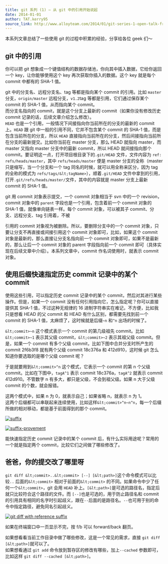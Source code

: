 ```yaml
---
title: git 系列 (1) – 从 git 中的引用开始说起
date: 2014-01-01
author: TAT.kerry95
source_link: http://www.alloyteam.com/2014/01/git-series-1-open-talk-from-git-reference/
---
```


<!-- {% raw %} - for jekyll -->

本系列文章总结了一些使用 git 的过程中积累的经验，分享给各位 geek 们～

## git 中的引用

你可以把 git 想象成一个键值结构的数据存储池，你向其中插入数据，它给你返回一个 key，让你能够使用这个 key 再次获取你插入的数据。这个 key 就是每个 commit 中都有的 SHA-1 值。

git 中的分支名、远程分支名、tag 等都是指向某个 commit 的引用。比如 `master` 分支，`origin/master` 远程分支，`v1.2`tag 等都是引用，它们通过保存某个 commit 的 SHA-1 值，从而指向某个 commit。  
而分支名指向的 commit，就是这个分支上最新的 commit（如果你没有修改历史 commit 记录的话，后续文章介绍怎么修改）。  
`HEAD` 也是一个引用，一般情况下间接指向你当前所在的分支的最新的 commit 上。`HEAD` 跟 git 中一般的引用不同，它并不包含某个 commit 的 SHA-1 值，而是包含当前所在的分支，所以 `HEAD` 直接指向当前所在的分支，然后间接指向当前所在分支的最新提交。比如你当前在 master 分支，那么 HEAD 就指向 master，而 master 又指向 master 分支中的最新 commit，所以 HEAD 就间接指向那个 commit。要证明这一点，打开项目根目录下的`.git/HEAD` 文件，文件内容为 `ref: refs/heads/master`，其中 `refs/heads/master` 便是 master 分支的全称（master 只是缩写，当一个分支和一个 tag 同名的时候，就可以用全称来区分，因为 tag 的全称的模式为 `refs/tags/&lt;tagName>`），顺着`.git/HEAD` 文件中拿到的引用，打开`.git/refs/heads/master/`文件，其中的内容就是 master 分支上最新 commit 的 SHA-1 值。

git 用 commit 对象表示提交，一个 commit 对象相当于 svn 中的一个 revision，commit 对象中的 `parent` 字段也是一个引用，包含着前一个 commit 对象的 SHA-1 值，就像单向链表一样。每个 commit 对象，可以被其子 commit、分支、远程分支、tag 引用着，不被

引用的 commit 对象视为被删除。所以，要删除分支中的一个 commit 对象，只要让分支不再直接或间接引用这个 commit 对象即可，比如，如果这个 commit 对象是最新的，那么直接让分支名指向前一个 commit 对象即可，如果不是最新的，那么让后一个 commit 对象的 parent 字段指向前一个 commit 即可（具体实现在后续文章中介绍）。本系列文章中，commit 作名词使用时，就表示 commit 对象。

## 使用后缀快速指定历史 commit 记录中的某个 commit

使用这些引用，可以指定历史 commit 记录中的某个 commit，然后对其进行某些操作。但是，如果一个 commit 没有任何引用指向它，怎么指定呢？你可以直接提供其 SHA-1 值，不过这种无规律的 16 进制字符串实在难记，不方便，比如我只是想看 HEAD 的父 commit 和 HEAD 有什么区别，都需要先找到前一个 commit 的 SHA-1 值，太麻烦了，这时候就是后缀`~n` 和`^n` 出场的时候了。

`&lt;commit>~n` 这个模式表示一个 commit 的第几级祖先 commit。比如`&lt;commit>~1` 表示其父级 commit，`&lt;commit>~2` 表示其祖父级 commit。但是，如果一个 commit 有多个父级 commit，比如下图中合并分支时所产生的 commit 2f6b3f8 就有两个父级 commit 18c376a 和 412d910，这时候 git 怎么知道你要选取的是哪个父级 commit 呢？

于是就要用到`&lt;commit>^n` 这个模式，它表示一个 commit 的第 n 个父级 commit。比如在下图中，`tagA^1` 表示 commit 18c376a，`tagA^2` 就表示 commit 412d910。不管数字 n 有多大，都只是父级，不会到祖父级。如果 n 大于父级 commit 的个数，就会报错。

这两个模式中，如果 n 为 0，就表示自己；如果省略 n，就表示 n 为 1。  
这两个后缀都可以串联起来连续使用，比如这样`&lt;commit>^n~n^n`，每一个后缀所做的相对移动，都是基于前面得到的那个 commit。

[![suffix](http://www.alloyteam.com/wp-content/uploads/2014/01/suffix1.jpg)](http://www.alloyteam.com/wp-content/uploads/2014/01/suffix1.jpg)

[![suffix-provement](http://www.alloyteam.com/wp-content/uploads/2014/01/suffix-provement.jpg "git reference suffix provement")](http://www.alloyteam.com/wp-content/uploads/2014/01/suffix-provement.jpg)

能快速指定历史 commit 记录中的某个 commit 后，有什么实际用途呢？常用的一个就是指定两个 commit，比较它们之间做了哪些修改了。

## 爸爸，你的提交改了哪里呀

`git diff &lt;commit>..&lt;commit> [--] [&lt;path>]`这个命令模式可以比较`..` 后面的`&lt;commit>` 相对于前面的`&lt;commit>` 的不同。如果命令中少了任何一个`&lt;commit>`，git 会用 `HEAD` 补上。`[&lt;path>]`是可选的路径名，指定后就只比较符合这个路径的文件。而 `[--]`也是可选的，用于防止路径名和 commit 的引用具有相同的名字时引起歧义，跟在`--`后面的是路径名。`--`也可用于别的命令中指定路径，避免同名引起歧义。

[![git diff with reference suffix](http://www.alloyteam.com/wp-content/uploads/2014/01/diff.jpg "git diff with reference suffix")](http://www.alloyteam.com/wp-content/uploads/2014/01/diff.jpg)

如果在终端窗口中一页显示不完，按 f/b 可以 forward/back 翻页。

如果想看看当前工作目录中做了哪些修改，这是一个常见的需求，直接 `git diff [&lt;path>]`就可以了。  
如果想看通过 `git add` 命令放到暂存区的修改有哪些，加上`--cached` 参数即可，比如这样 `git diff --cached [&lt;path>]`。


<!-- {% endraw %} - for jekyll -->